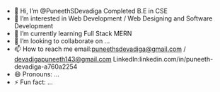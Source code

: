 - 👋 Hi, I’m @PuneethSDevadiga Completed B.E in CSE
- 👀 I’m interested in Web Development / Web Designing and Software Development
- 🌱 I’m currently learning Full Stack MERN
- 💞️ I’m looking to collaborate on ...
- 📫 How to reach me email:puneethsdevadiga@gmail.com / devadigapuneeth143@gmail.com 
                      LinkedIn:linkedin.com/in/puneeth-devadiga-a760a2254
- 😄 Pronouns: ...
- ⚡ Fun fact: ...

<!---
PuneethSDevadiga/PuneethSDevadiga is a ✨ special ✨ repository because its `README.md` (this file) appears on your GitHub profile.
You can click the Preview link to take a look at your changes.
--->
